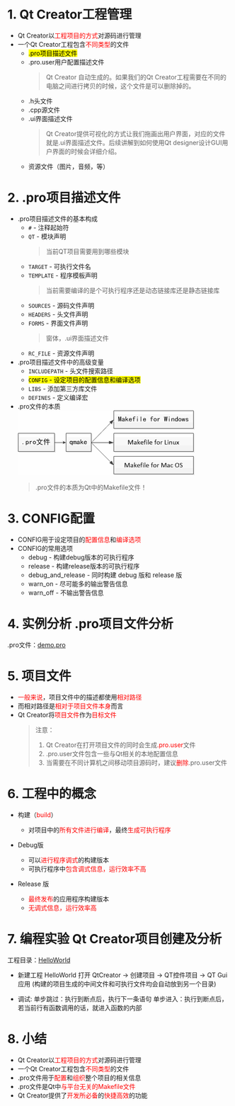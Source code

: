 # 1. Qt Creator工程管理
- Qt Creator以<font color=red>工程项目的方式</font>对源码进行管理
- 一个Qt Creator工程包含<font color=red>不同类型</font>的文件
    - <mark>.pro项目描述文件</mark>
    - .pro.user用户配置描述文件
        > Qt Creator 自动生成的。如果我们的Qt Creator工程需要在不同的电脑之间进行拷贝的时候，这个文件是可以删除掉的。
    - .h头文件
    - .cpp源文件
    - .ui界面描述文件
        > Qt Creator提供可视化的方式让我们拖画出用户界面，对应的文件就是.ui界面描述文件。后续讲解到如何使用Qt designer设计GUI用户界面的时候会详细介绍。
    - 资源文件（图片，音频，等）

# 2. .pro项目描述文件
-  .pro项目描述文件的基本构成
    - `#` - 注释起始符
    - `QT` - 模块声明
        > 当前QT项目需要用到哪些模块
    - `TARGET` - 可执行文件名
    - `TEMPLATE` - 程序模板声明
        > 当前需要编译的是个可执行程序还是动态链接库还是静态链接库
    - `SOURCES` - 源码文件声明
    - `HEADERS` - 头文件声明
    - `FORMS` - 界面文件声明
        > 窗体，.ui界面描述文件
    - `RC_FILE` - 资源文件声明
- .pro项目描述文件中的高级变量
    - `INCLUDEPATH` - 头文件搜索路径
    - <mark>`CONFIG` - 设定项目的配置信息和编译选项</mark>
    - `LIBS` - 添加第三方库文件
    - `DEFINES` - 定义编译宏
- .pro文件的本质
    ![](vx_images/005_1.png)
    > .pro文件的本质为Qt中的Makefile文件！

# 3. CONFIG配置
- CONFIG用于设定项目的<font color=red>配置信息</font>和<font color=red>编译选项</font>
- CONFIG的常用选项
    - debug - 构建debug版本的可执行程序
    - release - 构建release版本的可执行程序
    - debug_and_release - 同时构建 debug 版和 release 版
    - warn_on - 尽可能多的输出警告信息
    - warn_off - 不输出警告信息

# 4. 实例分析 .pro项目文件分析 
.pro文件：[demo.pro](vx_attachments\005_qt_creator_engineering_file\demo.pro)

# 5. 项目文件
- <font color=red>一般来说</font>，项目文件中的描述都使用<font color=red>相对路径</font>
- 而相对路径是<font color=red>相对于项目文件本身</font>而言
- Qt Creator将<font color=red>项目文件</font>作为<font color=red>目标文件</font>
    > 注意：
    > 1. Qt Creator在打开项目文件的同时会生成<font color=red>.pro.user</font>文件
    > 2. .pro.user文件包含一些与Qt相关的本地配置信息
    > 3. 当需要在不同计算机之间移动项目源码时，建议<font color=red>删除</font>.pro.user文件

# 6. 工程中的概念
- 构建（<font color=red>build</font>）
    - 对项目中的<font color=red>所有文件进行编译</font>，最终<font color=red>生成可执行程序</font>

- Debug版
    - 可以<font color=red>进行程序调式</font>的构建版本
    - 可执行程序中<font color=red>包含调式信息，运行效率不高</font>

- Release 版
    - <font color=red>最终发布</font>的应用程序构建版本
    - <font color=red>无调式信息，运行效率高</font>

# 7. 编程实验 Qt Creator项目创建及分析
工程目录：[HelloWorld](vx_attachments\005_qt_creator_engineering_file\HelloWorld)

- 新建工程 HelloWorld
    打开 QtCreator -> 创建项目 -> QT控件项目 -> QT Gui应用
    (构建的项目生成的中间文件和可执行文件均会自动放到另一个目录)

- 调试:
    单步跳过：执行到断点后，执行下一条语句
    单步进入：执行到断点后，若当前行有函数调用的话，就进入函数的内部

# 8. 小结
- Qt Creator以<font color=red>工程项目的方式</font>对源码进行管理
- 一个Qt Creator工程包含<font color=red>不同类型</font>的文件
- .pro文件用于<font color=red>配置</font>和<font color=red>组织</font>整个项目的相关信息
- .pro文件是Qt中<font color=red>与平台无关的Makefile文件</font>
- Qt Creator提供了<font color=red>开发所必备</font>的<font color=red>快捷高效</font>的功能
